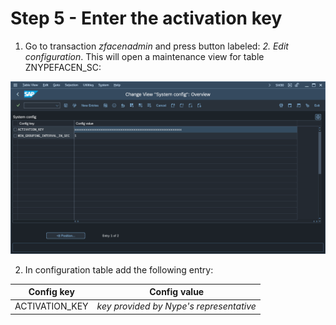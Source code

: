 # Step 5 - Enter the activation key

1. Go to transaction *zfacenadmin* and press button labeled: *2. Edit configuration*. This will open a maintenance view for table ZNYPEFACEN_SC:

[![](res/fa-conf.png)](res/fa-conf.png)

2. In configuration table add the following entry:

|Config key|Config value|
|--|--|
|ACTIVATION_KEY|*key provided by Nype's representative*|



